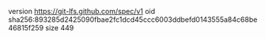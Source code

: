 version https://git-lfs.github.com/spec/v1
oid sha256:893285d2425090fbae2fc1dcd45ccc6003ddbefd0143555a84c68be46815f259
size 449
